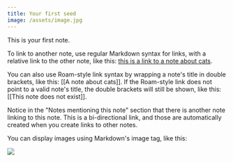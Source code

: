 ```yaml
---
title: Your first seed
image: /assets/image.jpg
---
```


This is your first note.

To link to another note, use regular Markdown syntax for links, with a relative link to the other note, like this: [this is a link to a note about cats](/cats).

You can also use Roam-style link syntax by wrapping a note's title in double brackets, like this: [[A note about cats]]. If the Roam-style link does not point to a valid note's title, the double brackets will still be shown, like this: [[This note does not exist]].

Notice in the "Notes mentioning this note" section that there is another note linking to this note. This is a bi-directional link, and those are automatically created when you create links to other notes.

You can display images using Markdown's image tag, like this:

![]({{page.image}})
